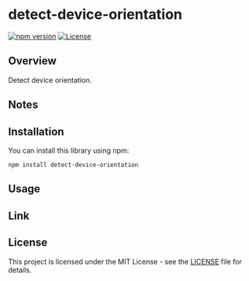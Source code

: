 # detect-device-orientation

[![npm version](https://badge.fury.io/js/detect-device-orientation.svg)](https://badge.fury.io/js/detect-device-orientation)
[![License](https://img.shields.io/badge/license-MIT-blue.svg)](https://opensource.org/licenses/MIT)

## Overview

Detect device orientation.

## Notes

## Installation

You can install this library using npm:

```shell
npm install detect-device-orientation
```

## Usage

## Link

## License

This project is licensed under the MIT License - see the [LICENSE](LICENSE) file for details.
